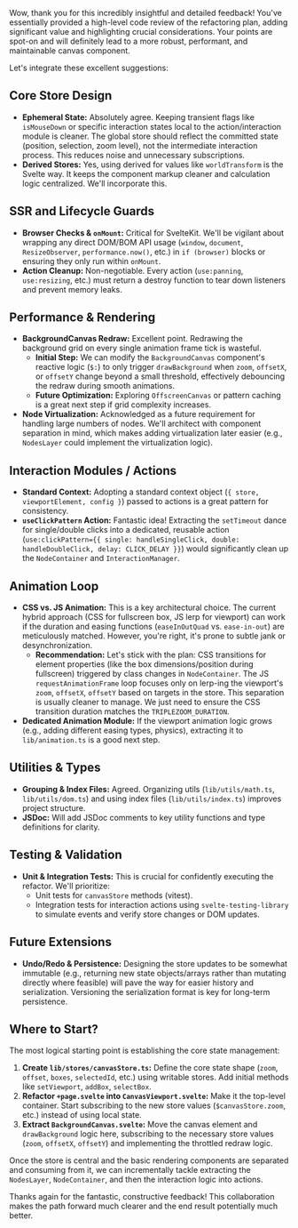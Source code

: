 Wow, thank you for this incredibly insightful and detailed feedback! You've essentially provided a high-level code review of the refactoring plan, adding significant value and highlighting crucial considerations. Your points are spot-on and will definitely lead to a more robust, performant, and maintainable canvas component.

Let's integrate these excellent suggestions:

## Core Store Design

- **Ephemeral State:** Absolutely agree. Keeping transient flags like `isMouseDown` or specific interaction states local to the action/interaction module is cleaner. The global store should reflect the committed state (position, selection, zoom level), not the intermediate interaction process. This reduces noise and unnecessary subscriptions.
- **Derived Stores:** Yes, using derived for values like `worldTransform` is the Svelte way. It keeps the component markup cleaner and calculation logic centralized. We'll incorporate this.

## SSR and Lifecycle Guards

- **Browser Checks & `onMount`:** Critical for SvelteKit. We'll be vigilant about wrapping any direct DOM/BOM API usage (`window`, `document`, `ResizeObserver`, `performance.now()`, etc.) in `if (browser)` blocks or ensuring they only run within `onMount`.
- **Action Cleanup:** Non-negotiable. Every action (`use:panning`, `use:resizing`, etc.) must return a destroy function to tear down listeners and prevent memory leaks.

## Performance & Rendering

- **BackgroundCanvas Redraw:** Excellent point. Redrawing the background grid on every single animation frame tick is wasteful.
  - **Initial Step:** We can modify the `BackgroundCanvas` component's reactive logic (`$:`) to only trigger `drawBackground` when `zoom`, `offsetX`, or `offsetY` change beyond a small threshold, effectively debouncing the redraw during smooth animations.
  - **Future Optimization:** Exploring `OffscreenCanvas` or pattern caching is a great next step if grid complexity increases.
- **Node Virtualization:** Acknowledged as a future requirement for handling large numbers of nodes. We'll architect with component separation in mind, which makes adding virtualization later easier (e.g., `NodesLayer` could implement the virtualization logic).

## Interaction Modules / Actions

- **Standard Context:** Adopting a standard context object (`{ store, viewportElement, config }`) passed to actions is a great pattern for consistency.
- **`useClickPattern` Action:** Fantastic idea! Extracting the `setTimeout` dance for single/double clicks into a dedicated, reusable action (`use:clickPattern={{ single: handleSingleClick, double: handleDoubleClick, delay: CLICK_DELAY }}`) would significantly clean up the `NodeContainer` and `InteractionManager`.

## Animation Loop

- **CSS vs. JS Animation:** This is a key architectural choice. The current hybrid approach (CSS for fullscreen box, JS lerp for viewport) can work if the duration and easing functions (`easeInOutQuad` vs. `ease-in-out`) are meticulously matched. However, you're right, it's prone to subtle jank or desynchronization.
  - **Recommendation:** Let's stick with the plan: CSS transitions for element properties (like the box dimensions/position during fullscreen) triggered by class changes in `NodeContainer`. The JS `requestAnimationFrame` loop focuses only on lerp-ing the viewport's `zoom`, `offsetX`, `offsetY` based on targets in the store. This separation is usually cleaner to manage. We just need to ensure the CSS transition duration matches the `TRIPLEZOOM_DURATION`.
- **Dedicated Animation Module:** If the viewport animation logic grows (e.g., adding different easing types, physics), extracting it to `lib/animation.ts` is a good next step.

## Utilities & Types

- **Grouping & Index Files:** Agreed. Organizing utils (`lib/utils/math.ts`, `lib/utils/dom.ts`) and using index files (`lib/utils/index.ts`) improves project structure.
- **JSDoc:** Will add JSDoc comments to key utility functions and type definitions for clarity.

## Testing & Validation

- **Unit & Integration Tests:** This is crucial for confidently executing the refactor. We'll prioritize:
  - Unit tests for `canvasStore` methods (vitest).
  - Integration tests for interaction actions using `svelte-testing-library` to simulate events and verify store changes or DOM updates.

## Future Extensions

- **Undo/Redo & Persistence:** Designing the store updates to be somewhat immutable (e.g., returning new state objects/arrays rather than mutating directly where feasible) will pave the way for easier history and serialization. Versioning the serialization format is key for long-term persistence.

## Where to Start?

The most logical starting point is establishing the core state management:

1.  **Create `lib/stores/canvasStore.ts`:** Define the core state shape (`zoom`, `offset`, `boxes`, `selectedId`, etc.) using writable stores. Add initial methods like `setViewport`, `addBox`, `selectBox`.
2.  **Refactor `+page.svelte` into `CanvasViewport.svelte`:** Make it the top-level container. Start subscribing to the new store values (`$canvasStore.zoom`, etc.) instead of using local state.
3.  **Extract `BackgroundCanvas.svelte`:** Move the canvas element and `drawBackground` logic here, subscribing to the necessary store values (`zoom`, `offsetX`, `offsetY`) and implementing the throttled redraw logic.

Once the store is central and the basic rendering components are separated and consuming from it, we can incrementally tackle extracting the `NodesLayer`, `NodeContainer`, and then the interaction logic into actions.

Thanks again for the fantastic, constructive feedback! This collaboration makes the path forward much clearer and the end result potentially much better.
